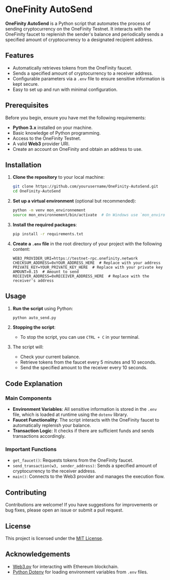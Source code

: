 # OneFinity AutoSend

**OneFinity AutoSend** is a Python script that automates the process of sending cryptocurrency on the OneFinity Testnet. It interacts with the OneFinity faucet to replenish the sender's balance and periodically sends a specified amount of cryptocurrency to a designated recipient address.

## Features

- Automatically retrieves tokens from the OneFinity faucet.
- Sends a specified amount of cryptocurrency to a receiver address.
- Configurable parameters via a `.env` file to ensure sensitive information is kept secure.
- Easy to set up and run with minimal configuration.

## Prerequisites

Before you begin, ensure you have met the following requirements:

- **Python 3.x** installed on your machine.
- Basic knowledge of Python programming.
- Access to the OneFinity Testnet.
- A valid **Web3** provider URI.
- Create an account on OneFinity and obtain an address to use.

## Installation

1. **Clone the repository** to your local machine:

   ```bash
   git clone https://github.com/yourusername/OneFinity-AutoSend.git
   cd OneFinity-AutoSend
   ```

2. **Set up a virtual environment** (optional but recommended):

   ```bash
   python -m venv mon_environnement
   source mon_environnement/bin/activate  # On Windows use `mon_environnement\Scripts\activate`
   ```

3. **Install the required packages**:

   ```bash
   pip install -r requirements.txt
   ```

4. **Create a `.env` file** in the root directory of your project with the following content:

   ```env
   WEB3_PROVIDER_URI=https://testnet-rpc.onefinity.network
   CHECKSUM_ADDRESS=0xYOUR_ADDRESS_HERE  # Replace with your address
   PRIVATE_KEY=YOUR_PRIVATE_KEY_HERE  # Replace with your private key
   AMOUNT=0.15  # Amount to send
   RECEIVER_ADDRESS=0xRECEIVER_ADDRESS_HERE  # Replace with the receiver's address
   ```

## Usage

1. **Run the script** using Python:

   ```bash
   python auto_send.py
   ```

2. **Stopping the script**:

   - To stop the script, you can use `CTRL + C` in your terminal.

3. The script will:
   - Check your current balance.
   - Retrieve tokens from the faucet every 5 minutes and 10 seconds.
   - Send the specified amount to the receiver every 10 seconds.

## Code Explanation

### Main Components

- **Environment Variables**: All sensitive information is stored in the `.env` file, which is loaded at runtime using the `dotenv` library.
- **Faucet Functionality**: The script interacts with the OneFinity faucet to automatically replenish your balance.
- **Transaction Logic**: It checks if there are sufficient funds and sends transactions accordingly.

### Important Functions

- `get_faucet()`: Requests tokens from the OneFinity faucet.
- `send_transaction(w3, sender_address)`: Sends a specified amount of cryptocurrency to the receiver address.
- `main()`: Connects to the Web3 provider and manages the execution flow.

## Contributing

Contributions are welcome! If you have suggestions for improvements or bug fixes, please open an issue or submit a pull request.

## License

This project is licensed under the [MIT License](LICENSE).

## Acknowledgements

- [Web3.py](https://web3py.readthedocs.io/en/stable/) for interacting with Ethereum blockchain.
- [Python Dotenv](https://pypi.org/project/python-dotenv/) for loading environment variables from `.env` files.
